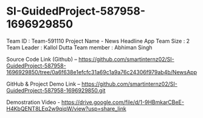 # SI-GuidedProject-587958-1696929850

Team ID : Team-591110
Project Name - News Headline App
Team Size : 2
Team Leader : Kallol Dutta
Team member : Abhiman Singh


Source Code Link (Github) – 
https://github.com/smartinternz02/SI-GuidedProject-587958-1696929850/tree/0a6f638e1efcfc31a69c1a9a76c24306f979ab4b/NewsApp

GitHub & Project Demo Link –
https://github.com/smartinternz02/SI-GuidedProject-587958-1696929850.git

Demostration Video -
https://drive.google.com/file/d/1-9HBmkarCBeE-H4KbQENT8LEq2w9qiqW/view?usp=share_link
